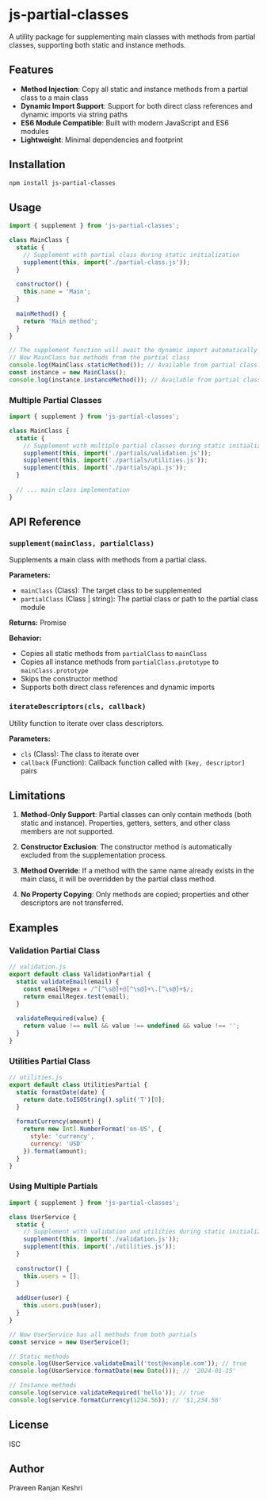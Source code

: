 # js-partial-classes

A utility package for supplementing main classes with methods from partial classes, supporting both static and instance methods.

## Features

- **Method Injection**: Copy all static and instance methods from a partial class to a main class
- **Dynamic Import Support**: Support for both direct class references and dynamic imports via string paths
- **ES6 Module Compatible**: Built with modern JavaScript and ES6 modules
- **Lightweight**: Minimal dependencies and footprint

## Installation

```bash
npm install js-partial-classes
```

## Usage

```javascript
import { supplement } from 'js-partial-classes';

class MainClass {
  static {
    // Supplement with partial class during static initialization
    supplement(this, import('./partial-class.js'));
  }
  
  constructor() {
    this.name = 'Main';
  }
  
  mainMethod() {
    return 'Main method';
  }
}

// The supplement function will await the dynamic import automatically
// Now MainClass has methods from the partial class
console.log(MainClass.staticMethod()); // Available from partial class
const instance = new MainClass();
console.log(instance.instanceMethod()); // Available from partial class
```

### Multiple Partial Classes

```javascript
import { supplement } from 'js-partial-classes';

class MainClass {
  static {
    // Supplement with multiple partial classes during static initialization
    supplement(this, import('./partials/validation.js'));
    supplement(this, import('./partials/utilities.js'));
    supplement(this, import('./partials/api.js'));
  }
  
  // ... main class implementation
}
```

## API Reference

### `supplement(mainClass, partialClass)`

Supplements a main class with methods from a partial class.

**Parameters:**
- `mainClass` (Class): The target class to be supplemented
- `partialClass` (Class | string): The partial class or path to the partial class module

**Returns:** Promise<void>

**Behavior:**
- Copies all static methods from `partialClass` to `mainClass`
- Copies all instance methods from `partialClass.prototype` to `mainClass.prototype`
- Skips the constructor method
- Supports both direct class references and dynamic imports

### `iterateDescriptors(cls, callback)`

Utility function to iterate over class descriptors.

**Parameters:**
- `cls` (Class): The class to iterate over
- `callback` (Function): Callback function called with `[key, descriptor]` pairs

## Limitations

1. **Method-Only Support**: Partial classes can only contain methods (both static and instance). Properties, getters, setters, and other class members are not supported.

2. **Constructor Exclusion**: The constructor method is automatically excluded from the supplementation process.

3. **Method Override**: If a method with the same name already exists in the main class, it will be overridden by the partial class method.

4. **No Property Copying**: Only methods are copied; properties and other descriptors are not transferred.

## Examples

### Validation Partial Class

```javascript
// validation.js
export default class ValidationPartial {
  static validateEmail(email) {
    const emailRegex = /^[^\s@]+@[^\s@]+\.[^\s@]+$/;
    return emailRegex.test(email);
  }
  
  validateRequired(value) {
    return value !== null && value !== undefined && value !== '';
  }
}
```

### Utilities Partial Class

```javascript
// utilities.js
export default class UtilitiesPartial {
  static formatDate(date) {
    return date.toISOString().split('T')[0];
  }
  
  formatCurrency(amount) {
    return new Intl.NumberFormat('en-US', {
      style: 'currency',
      currency: 'USD'
    }).format(amount);
  }
}
```

### Using Multiple Partials

```javascript
import { supplement } from 'js-partial-classes';

class UserService {
  static {
    // Supplement with validation and utilities during static initialization
    supplement(this, import('./validation.js'));
    supplement(this, import('./utilities.js'));
  }
  
  constructor() {
    this.users = [];
  }
  
  addUser(user) {
    this.users.push(user);
  }
}

// Now UserService has all methods from both partials
const service = new UserService();

// Static methods
console.log(UserService.validateEmail('test@example.com')); // true
console.log(UserService.formatDate(new Date())); // '2024-01-15'

// Instance methods
console.log(service.validateRequired('hello')); // true
console.log(service.formatCurrency(1234.56)); // '$1,234.56'
```

## License

ISC

## Author

Praveen Ranjan Keshri
